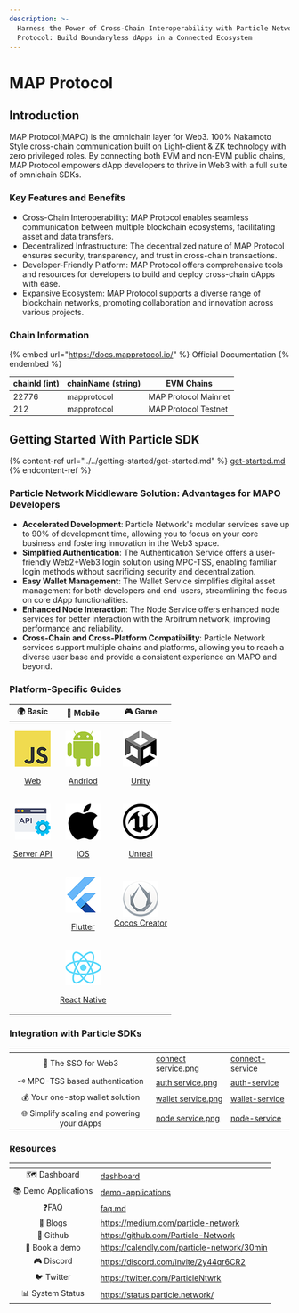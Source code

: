 ```yaml
---
description: >-
  Harness the Power of Cross-Chain Interoperability with Particle Network on MAP
  Protocol: Build Boundaryless dApps in a Connected Ecosystem
---
```


# MAP Protocol

## Introduction

MAP Protocol(MAPO) is the omnichain layer for Web3. 100% Nakamoto Style cross-chain communication built on Light-client & ZK technology with zero privileged roles. By connecting both EVM and non-EVM public chains, MAP Protocol empowers dApp developers to thrive in Web3 with a full suite of omnichain SDKs.

### Key Features and Benefits

* Cross-Chain Interoperability: MAP Protocol enables seamless communication between multiple blockchain ecosystems, facilitating asset and data transfers.
* Decentralized Infrastructure: The decentralized nature of MAP Protocol ensures security, transparency, and trust in cross-chain transactions.
* Developer-Friendly Platform: MAP Protocol offers comprehensive tools and resources for developers to build and deploy cross-chain dApps with ease.
* Expansive Ecosystem: MAP Protocol supports a diverse range of blockchain networks, promoting collaboration and innovation across various projects.

### **Chain Information**

{% embed url="https://docs.mapprotocol.io/" %}
Official Documentation
{% endembed %}

| chainId (int) | chainName (string) | EVM Chains           |
| ------------- | ------------------ | -------------------- |
| 22776         | mapprotocol        | MAP Protocol Mainnet |
| 212           | mapprotocol        | MAP Protocol Testnet |

## Getting Started With Particle SDK

{% content-ref url="../../getting-started/get-started.md" %}
[get-started.md](../../getting-started/get-started.md)
{% endcontent-ref %}

### **Particle Network Middleware Solution: Advantages for MAPO Developers**

* **Accelerated Development**: Particle Network's modular services save up to 90% of development time, allowing you to focus on your core business and fostering innovation in the Web3 space.
* **Simplified Authentication**: The Authentication Service offers a user-friendly Web2+Web3 login solution using MPC-TSS, enabling familiar login methods without sacrificing security and decentralization.
* **Easy Wallet Management**: The Wallet Service simplifies digital asset management for both developers and end-users, streamlining the focus on core dApp functionalities.
* **Enhanced Node Interaction**: The Node Service offers enhanced node services for better interaction with the Arbitrum network, improving performance and reliability.
* **Cross-Chain and Cross-Platform Compatibility**: Particle Network services support multiple chains and platforms, allowing you to reach a diverse user base and provide a consistent experience on MAPO and beyond.

### Platform-Specific Guides

|                                                                                  🌍 Basic                                                                                  |                                                                              📱 Mobile                                                                             |                                                                                                            🎮 Game                                                                                                           |
| :------------------------------------------------------------------------------------------------------------------------------------------------------------------------: | :----------------------------------------------------------------------------------------------------------------------------------------------------------------: | :--------------------------------------------------------------------------------------------------------------------------------------------------------------------------------------------------------------------------: |
| <p><img src="../../.gitbook/assets/JavaScript-logo (1).png" alt="" data-size="original"></p><p><a href="../../getting-started/platform-specific-guides/web.md">Web</a></p> |     <p><img src="../../.gitbook/assets/android-logo (1).png" alt=""></p><p><a href="../../getting-started/platform-specific-guides/andriod.md">Andriod</a></p>     |                                    <p><img src="../../.gitbook/assets/U-ea48bc1d-128 (1).png" alt=""></p><p><a href="../../getting-started/platform-specific-guides/unity/">Unity</a></p>                                    |
|      <p><img src="../../.gitbook/assets/926f6aaba773 (1).png" alt=""></p><p><a href="../../getting-started/platform-specific-guides/server-api.md">Server API</a></p>      |    <p><img src="../../.gitbook/assets/apple-logo-transparent (1).png" alt=""></p><p><a href="../../getting-started/platform-specific-guides/ios.md">iOS</a></p>    | <p><img src="../../.gitbook/assets/kisspng-unreal-tournament-unreal-engine-4-game-engine-marketplace-5ad659d01e4e40 (1).png" alt=""></p><p><a href="../../getting-started/platform-specific-guides/unreal.md">Unreal</a></p> |
|                                                                                                                                                                            |      <p><img src="../../.gitbook/assets/flutter5786 (1).png" alt=""></p><p><a href="../../getting-started/platform-specific-guides/flutter.md">Flutter</a></p>     |                                        <p><img src="../../.gitbook/assets/cocos.png" alt=""><br><a href="../../getting-started/platform-specific-guides/cocos/">Cocos Creator</a></p>                                        |
|                                                                                                                                                                            | <p><img src="../../.gitbook/assets/React-icon (1).png" alt=""></p><p><a href="../../getting-started/platform-specific-guides/react-native.md">React Native</a></p> |                                                                                                                                                                                                                              |

### **Integration with Particle SDKs**

<table data-card-size="large" data-view="cards"><thead><tr><th align="center"></th><th data-hidden data-card-cover data-type="files"></th><th data-hidden data-card-target data-type="content-ref"></th></tr></thead><tbody><tr><td align="center">🔌 The SSO for Web3</td><td><a href="../../.gitbook/assets/connect service.png">connect service.png</a></td><td><a href="../../developers/connect-service/">connect-service</a></td></tr><tr><td align="center">🗝 MPC-TSS based authentication</td><td><a href="../../.gitbook/assets/auth service.png">auth service.png</a></td><td><a href="../../developers/auth-service/">auth-service</a></td></tr><tr><td align="center">💰 Your one-stop wallet solution</td><td><a href="../../.gitbook/assets/wallet service.png">wallet service.png</a></td><td><a href="../../developers/wallet-service/">wallet-service</a></td></tr><tr><td align="center">🌐 Simplify scaling and powering your dApps</td><td><a href="../../.gitbook/assets/node service.png">node service.png</a></td><td><a href="../../developers/node-service/">node-service</a></td></tr></tbody></table>

### Resources

<table data-view="cards"><thead><tr><th align="center"></th><th data-hidden data-card-target data-type="content-ref"></th></tr></thead><tbody><tr><td align="center">🗺️ Dashboard</td><td><a href="../../getting-started/dashboard/">dashboard</a></td></tr><tr><td align="center">📚 Demo Applications</td><td><a href="../../developers/demo-applications/">demo-applications</a></td></tr><tr><td align="center">❓FAQ  </td><td><a href="../../developers/faq.md">faq.md</a></td></tr><tr><td align="center">📰 Blogs</td><td><a href="https://medium.com/particle-network">https://medium.com/particle-network</a></td></tr><tr><td align="center">🐙 Github</td><td><a href="https://github.com/Particle-Network">https://github.com/Particle-Network</a></td></tr><tr><td align="center">📅 Book a demo</td><td><a href="https://calendly.com/particle-network/30min">https://calendly.com/particle-network/30min</a></td></tr><tr><td align="center">🎮 Discord</td><td><a href="https://discord.com/invite/2y44qr6CR2">https://discord.com/invite/2y44qr6CR2</a></td></tr><tr><td align="center">🐦 Twitter</td><td><a href="https://twitter.com/ParticleNtwrk">https://twitter.com/ParticleNtwrk</a></td></tr><tr><td align="center">📊 System Status</td><td><a href="https://status.particle.network/">https://status.particle.network/</a></td></tr></tbody></table>
